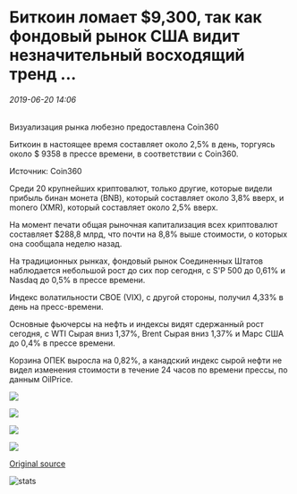 # Биткоин ломает $9,300, так как фондовый рынок США видит незначительный восходящий тренд ...

###### 2019-06-20 14:06

Визуализация рынка любезно предоставлена Coin360

Биткоин в настоящее время составляет около 2,5% в день, торгуясь около $ 9358 в прессе времени, в соответствии с Coin360.

Источник: Coin360

Среди 20 крупнейших криптовалют, только другие, которые видели прибыль бинан монета (BNB), который составляет около 3,8% вверх, и monero (XMR), который составляет около 2,5% вверх.

На момент печати общая рыночная капитализация всех криптовалют составляет $288,8 млрд, что почти на 8,8% выше стоимости, о которых она сообщала неделю назад.

На традиционных рынках, фондовый рынок Соединенных Штатов наблюдается небольшой рост до сих пор сегодня, с S'P 500 до 0,61% и Nasdaq до 0,5% в прессе времени.

Индекс волатильности CBOE (VIX), с другой стороны, получил 4,33% в день на пресс-времени.

Основные фьючерсы на нефть и индексы видят сдержанный рост сегодня, с WTI Сырая вниз 1,37%, Brent Сырая вниз 1,37% и Марс США до 0,4% в прессе времени.

Корзина ОПЕК выросла на 0,82%, а канадский индекс сырой нефти не видел изменения стоимости в течение 24 часов по времени прессы, по данным OilPrice.

![](https://s3.cointelegraph.com/storage/uploads/view/33be589366c0aa833d540086bbfcb043.png)

![](https://s3.cointelegraph.com/storage/uploads/view/f513362835f361aac5dd7c82ad6edb38.png)

![](https://s3.cointelegraph.com/storage/uploads/view/dff62c0bdba286d6e119ea76abd68a89.png)

![](https://s3.cointelegraph.com/storage/uploads/view/19d7798b714d326b7280676a38c237d6.png)

[Original source](https://cointelegraph.com/news/bitcoin-breaks-9-300-as-us-stock-market-sees-minor-uptrend)

![stats](https://c.statcounter.com/11760860/0/a89fa40b/1/ "stats")